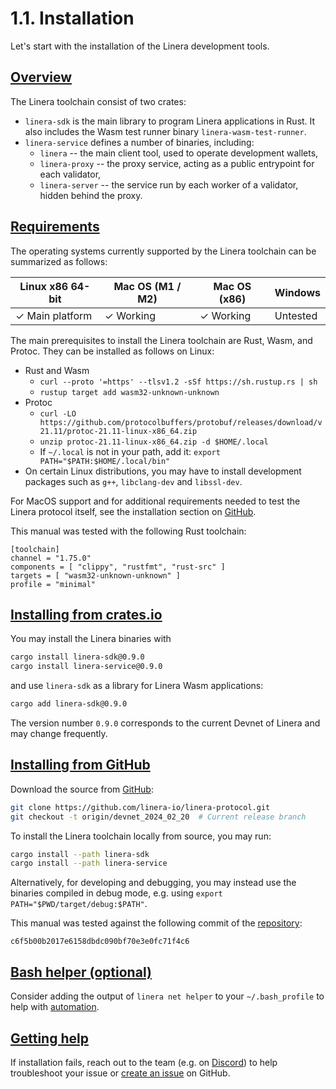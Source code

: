 # 1.1. Installation

Let's start with the installation of the Linera development tools.

## [Overview](https://linera-dev.respeer.ai/#/getting_started/installation?id=overview)

The Linera toolchain consist of two crates:

- `linera-sdk` is the main library to program Linera applications in Rust. It also includes the Wasm test runner binary `linera-wasm-test-runner`.
- `linera-service` defines a number of binaries, including:
  - `linera` -- the main client tool, used to operate development wallets,
  - `linera-proxy` -- the proxy service, acting as a public entrypoint for each validator,
  - `linera-server` -- the service run by each worker of a validator, hidden behind the proxy.

## [Requirements](https://linera-dev.respeer.ai/#/getting_started/installation?id=requirements)

The operating systems currently supported by the Linera toolchain can be summarized as follows:

| Linux x86 64-bit | Mac OS (M1 / M2) | Mac OS (x86) | Windows  |
| ---------------- | ---------------- | ------------ | -------- |
| ✓ Main platform  | ✓ Working        | ✓ Working    | Untested |

The main prerequisites to install the Linera toolchain are Rust, Wasm, and Protoc. They can be installed as follows on Linux:

- Rust and Wasm
  - `curl --proto '=https' --tlsv1.2 -sSf https://sh.rustup.rs | sh`
  - `rustup target add wasm32-unknown-unknown`
- Protoc
  - `curl -LO https://github.com/protocolbuffers/protobuf/releases/download/v21.11/protoc-21.11-linux-x86_64.zip`
  - `unzip protoc-21.11-linux-x86_64.zip -d $HOME/.local`
  - If `~/.local` is not in your path, add it: `export PATH="$PATH:$HOME/.local/bin"`
- On certain Linux distributions, you may have to install development packages such as `g++`, `libclang-dev` and `libssl-dev`.

For MacOS support and for additional requirements needed to test the Linera protocol itself, see the installation section on [GitHub](https://github.com/linera-io/linera-protocol/blob/main/INSTALL.md).

This manual was tested with the following Rust toolchain:

```text
[toolchain]
channel = "1.75.0"
components = [ "clippy", "rustfmt", "rust-src" ]
targets = [ "wasm32-unknown-unknown" ]
profile = "minimal"
```

## [Installing from crates.io](https://linera-dev.respeer.ai/#/getting_started/installation?id=installing-from-cratesio)

You may install the Linera binaries with

```bash
cargo install linera-sdk@0.9.0
cargo install linera-service@0.9.0
```

and use `linera-sdk` as a library for Linera Wasm applications:

```bash
cargo add linera-sdk@0.9.0
```

The version number `0.9.0` corresponds to the current Devnet of Linera and may change frequently.

## [Installing from GitHub](https://linera-dev.respeer.ai/#/getting_started/installation?id=installing-from-github)

Download the source from [GitHub](https://github.com/linera-io/linera-protocol):

```bash
git clone https://github.com/linera-io/linera-protocol.git
git checkout -t origin/devnet_2024_02_20  # Current release branch
```

To install the Linera toolchain locally from source, you may run:

```bash
cargo install --path linera-sdk
cargo install --path linera-service
```

Alternatively, for developing and debugging, you may instead use the binaries compiled in debug mode, e.g. using `export PATH="$PWD/target/debug:$PATH"`.

This manual was tested against the following commit of the [repository](https://github.com/linera-io/linera-protocol):

```text
c6f5b00b2017e6158dbdc090bf70e3e0fc71f4c6
```

## [Bash helper (optional)](https://linera-dev.respeer.ai/#/getting_started/installation?id=bash-helper-optional)

Consider adding the output of `linera net helper` to your `~/.bash_profile` to help with [automation](https://linera-dev.respeer.ai/#/core_concepts/wallets?id=automation-in-bash).

## [Getting help](https://linera-dev.respeer.ai/#/getting_started/installation?id=getting-help)

If installation fails, reach out to the team (e.g. on [Discord](https://discord.gg/linera)) to help troubleshoot your issue or [create an issue](https://github.com/linera-io/linera-protocol/issues/new) on GitHub.
